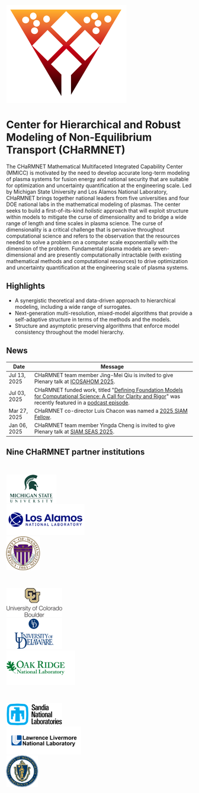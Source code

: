 <div class="col-md-6" markdown="1">

![](img/charmnet_logo.png)

# Center for Hierarchical and Robust Modeling of Non-Equilibrium Transport (CHaRMNET) 

The CHaRMNET Mathematical Multifaceted Integrated Capability Center (MMICC) is motivated by the need to develop accurate long-term modeling of plasma systems for fusion energy and national security that are suitable for optimization and uncertainty quantification at the engineering scale.  Led by Michigan State University and Los Alamos National Laboratory, CHaRMNET brings together national leaders from five universities and four DOE national labs in the mathematical modeling of plasmas.  The center seeks to build a first-of-its-kind _holistic_ approach that will exploit structure within models to mitigate the curse of dimensionality and to bridge a wide range of length and time scales in plasma science. The curse of dimensionality is a critical challenge that is pervasive throughout computational science and refers to the observation that the resources needed to solve a problem on a computer scale exponentially with the dimension of the problem.  Fundamental plasma models are seven-dimensional and are presently computationally intractable (with existing mathematical methods and computational resources) to drive optimization and uncertainty quantification at the engineering scale of plasma systems.  

</div><div class="col-md-6 news-table" markdown="1">

## Highlights


* A synergistic theoretical and data-driven approach to hierarchical modeling, including a wide range of surrogates.
* Next-generation multi-resolution, mixed-model algorithms that provide a self-adaptive structure in terms of the methods and the models.
* Structure and asymptotic preserving algorithms that enforce model consistency throughout the model hierarchy. 


## News

Date                | Message
------------------  | -----------------------------------------------------------------
Jul 13, 2025      | CHaRMNET team member Jing-Mei Qiu is invited to give Plenary talk at [ICOSAHOM 2025](https://icosahom2025.org/speakers.html).
Jul 03, 2025      | CHaRMNET funded work, titled "[Defining Foundation Models for Computational Science: A Call for Clarity and Rigor](https://arxiv.org/pdf/2505.22904)" was recently featured in a [podcast episode](https://hodgesj.substack.com/p/podcast-defining-foundation-models). 
Mar 27, 2025      | CHaRMNET co-director Luis Chacon was named a [2025 SIAM Fellow](https://www.siam.org/publications/siam-news/articles/siam-announces-2025-class-of-fellows/).
Jan 06, 2025      | CHaRMNET team member Yingda Cheng is invited to give Plenary talk at [SIAM SEAS 2025](https://math.utk.edu/siam-seas/plenary-speakers/).




## Nine CHaRMNET partner institutions

&nbsp;

<div class="row">
<div class="col-xs-6 col-md-6" style="width:1%;padding:0"></div>
<div class="col-xs-6 col-md-6" style="width:27%;padding:0"><a href="http://www.msu.edu"><img src="img/logos/MSU.png" alt="MSU logo" class="desaturate" style="display:inline;padding:0;margin:0"></a></div>
<div class="col-xs-6 col-md-6" style="width:1%;padding:0"></div>
<div class="col-xs-6 col-md-6" style="width:42%;padding:0"><a href="http://www.lanl.gov"><img src="img/logos/LANL_2.png" alt="LANL logo" class="desaturate" style="display:inline;padding:0;margin:0"></a></div>
<div class="col-xs-6 col-md-6" style="width:1%;padding:0"></div>
<div class="col-xs-6 col-md-6" style="width:18%;padding:0"><a href="http://www.uw.edu"><img src="img/logos/Washington.png" alt="UW logo" class="desaturate" style="display:inline;padding:0;margin:0"></a></div>
</div>

&nbsp;

<div class="row">
<div class="col-xs-6 col-md-6" style="width:1%;padding:0"></div>
<div class="col-xs-6 col-md-6" style="width:30%;padding:0"><a href="https://www.colorado.edu"><img src="img/logos/UCBoulder.png" alt="UCB logo" class="desaturate" style="display:inline;padding:0;margin:0"></a></div>
<div class="col-xs-6 col-md-6" style="width:1%;padding:0"></div>
<div class="col-xs-6 col-md-6" style="width:30%;padding:0"><a href="https://www.udel.edu/"><img src="img/logos/Delaware.png" alt="UDEL logo" class="desaturate" style="display:inline;padding:0;margin:0"></a></div>
<div class="col-xs-6 col-md-6" style="width:1%;padding:0"></div>
<div class="col-xs-6 col-md-6" style="width:37%;padding:0"><a href="http://www.ornl.gov"><img src="img/logos/ORNL.png" alt="UMASS logo" class="desaturate" style="display:inline;padding:0;margin:0"></a></div>
</div>

&nbsp;

<div class="row">
<div class="col-xs-6 col-md-6" style="width:1%;padding:0"></div>
<div class="col-xs-6 col-md-6" style="width:30%;padding:0"><a href="http://www.sandia.gov"><img src="img/logos/SNL.png" alt="SNL logo" class="desaturate" style="display:inline;padding:0;margin:0"></a></div>
<div class="col-xs-6 col-md-6" style="width:1%;padding:0"></div>
<div class="col-xs-6 col-md-6" style="width:40%;padding:0"><a href="http://www.llnl.gov"><img src="img/logos/LLNL_2.webp" alt="LLNL logo" class="desaturate" style="display:inline;padding:0;margin:0"></a></div>
<div class="col-xs-6 col-md-6" style="width:1%;padding:0"></div>
<div class="col-xs-6 col-md-6" style="width:17%;padding:0"><a href="http://www.umassd.edu"><img src="img/logos/UMASS.png" alt="UMASS logo" class="desaturate" style="display:inline;padding:0;margin:0"></a></div>
</div>

</div><div class="col-md-12 bottom"></div>

